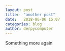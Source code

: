 ```yaml
---
layout: post
title:  "another post"
date:   2018-06-06 15:07
categories: blog
author: derpycomputer
---
```

Something more again
